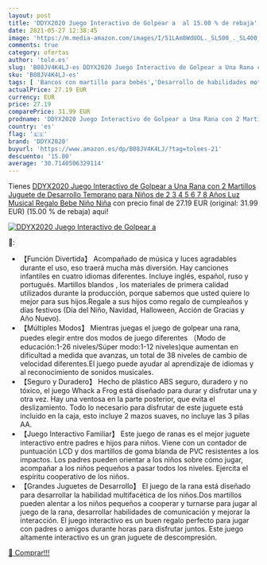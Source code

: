 ```yaml
---
layout: post
title: 'DDYX2020 Juego Interactivo de Golpear a  al 15.00 % de rebaja'
date: 2021-05-27 12:38:45
image: 'https://m.media-amazon.com/images/I/51LAm8WdUOL._SL500_._SL400_.jpg'
comments: true
category: ofertas
author: 'tole.es'
slug: 'B08JV4K4LJ-es DDYX2020 Juego Interactivo de Golpear a Una Rana con 2...'
sku: 'B08JV4K4LJ-es'
tags: [ 'Bancos con martillo para bebés','Desarrollo de habilidades motoras','Juguetes','Juguetes para Bebés y primera infancia','Juguetes y juegos','bebe','ddyx2020', ]
actualPrice: 27.19 EUR
currency: EUR
price: 27.19
comparePrice: 31.99 EUR
prodname: 'DDYX2020 Juego Interactivo de Golpear a Una Rana con 2 Martillos  Juguete de Desarrollo Temprano para Niños de 2 3 4 5 6 7 8 Años  Luz Musical Regalo Bebe Niño Niña'
country: 'es'
flag: '🇪🇸'
brand: 'DDYX2020'
buyurl: 'https://www.amazon.es/dp/B08JV4K4LJ/?tag=tolees-21'
descuento: '15.00'
average: '30.7140506329114'
---
```


Tienes [DDYX2020 Juego Interactivo de Golpear a Una Rana con 2 Martillos  Juguete de Desarrollo Temprano para Niños de 2 3 4 5 6 7 8 Años  Luz Musical Regalo Bebe Niño Niña](https://www.amazon.es/dp/B08JV4K4LJ/?tag=tolees-21) con precio final de  27.19 EUR (original: 31.99 EUR) (15.00 %  de rebaja) aqui!

[![DDYX2020 Juego Interactivo de Golpear a ](https://m.media-amazon.com/images/I/51LAm8WdUOL._SL500_._SL400_.jpg)](https://www.amazon.es/dp/B08JV4K4LJ/?tag=tolees-21)

🔎:

- 【Función Divertida】 Acompañado de música y luces agradables durante el uso, eso traerá mucha más diversión. Hay canciones infantiles en cuatro idiomas diferentes. Incluye inglés, español, ruso y portugués. Martillos blandos , los materiales de primera calidad utilizados durante la producción, porque sabemos que usted quiere lo mejor para sus hijos.Regale a sus hijos como regalo de cumpleaños y días festivos (Día del Niño, Navidad, Halloween, Acción de Gracias y Año Nuevo).
- 【Múltiples Modos】 Mientras juegas el juego de golpear una rana, puedes elegir entre dos modos de juego diferentes （Modo de educación:1-26 niveles/Súper modo:1-12 niveles)que aumentan en dificultad a medida que avanzas, un total de 38 niveles de cambio de velocidad diferentes.El juego puede ayudar al aprendizaje de idiomas y al reconocimiento de sonidos musicales.
- 【Seguro y Duradero】 Hecho de plástico ABS seguro, duradero y no tóxico, el juego Whack a Frog está diseñado para durar y disfrutar una y otra vez. Hay una ventosa en la parte posterior, que evita el deslizamiento. Todo lo necesario para disfrutar de este juguete está incluido en la caja, esto incluye 2 mazos suaves, no incluye las 3 pilas AA.
- 【Juego Interactivo Familiar】 Este juego de ranas es el mejor juguete interactivo entre padres e hijos para niños. Viene con un contador de puntuación LCD y dos martillos de goma blanda de PVC resistentes a los impactos. Los padres pueden orientar a los niños sobre cómo jugar, acompañar a los niños pequeños a pasar todos los niveles. Ejercita el espíritu cooperativo de los niños.
- 【Grandes Juguetes de Desarrollo】 El juego de la rana está diseñado para desarrollar la habilidad multifacética de los niños.Dos martillos pueden alentar a los niños pequeños a cooperar y turnarse para jugar al juego de la rana, desarrollar habilidades de comunicación y mejorar la interacción. El juego interactivo es un buen regalo perfecto para jugar con padres o amigos durante horas para disfrutar juntos. Este juego altamente interactivo es un gran juguete de descompresión.

[🛒 Comprar!!!](https://www.amazon.es/dp/B08JV4K4LJ/?tag=tolees-21)
